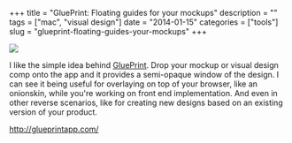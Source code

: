 +++
title = "GluePrint: Floating guides for your mockups"
description = ""
tags = ["mac", "visual design"]
date = "2014-01-15"
categories = ["tools"]
slug = "glueprint-floating-guides-your-mockups"
+++


<div class="tool-screenshot mb1"><a href="http://glueprintapp.com/"><img id="bluga-thumbnail-2868" class="bluga-thumbnail custom" src="//konigi.com/media/bluga/
wt52d6eccfad97f_custom.jpg"/></a></div><p>I like the simple idea behind <a href="http://glueprintapp.com/">GluePrint</a>. Drop your mockup or visual design comp onto the app and it provides a semi-opaque window of the design. I can see it being useful for overlaying on top of your browser, like an onionskin, while you're working on front end implementation. And even in other reverse scenarios, like for creating new designs based on an existing version of your product.</p>

  
<p><a href="http://glueprintapp.com/">http://glueprintapp.com/</a></p>
      
